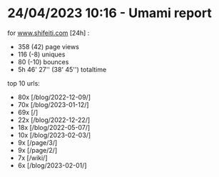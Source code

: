 # 24/04/2023 10:16 - Umami report
for www.shifeiti.com [24h] :

 - 358 (42) page views
 - 116 (-8) uniques
 - 80 (-10) bounces
 - 5h 46' 27'' (38' 45'') totaltime


top 10 urls:
 - 80x [/blog/2022-12-09/]
 - 70x [/blog/2023-01-12/]
 - 69x [/]
 - 22x [/blog/2022-12-22/]
 - 18x [/blog/2022-05-07/]
 - 10x [/blog/2023-02-03/]
 - 9x [/page/3/]
 - 9x [/page/2/]
 - 7x [/wiki/]
 - 6x [/blog/2023-02-01/]


